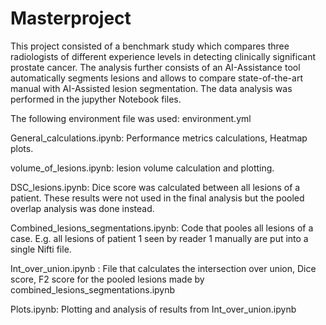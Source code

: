 # Masterproject

This project consisted of a benchmark study which compares three radiologists of different experience levels in detecting clinically significant prostate cancer. The analysis 
further consists of an AI-Assistance tool automatically segments lesions and allows to compare state-of-the-art manual with AI-Assisted lesion segmentation. The data analysis
was performed in the jupyther Notebook files. 

The following environment file was used:
environment.yml

General_calculations.ipynb: Performance metrics calculations, Heatmap plots.

volume_of_lesions.ipynb: lesion volume calculation and plotting.

DSC_lesions.ipynb: Dice score was calculated between all lesions of a patient. These results were not used in the final analysis but the pooled overlap analysis was done instead.

Combined_lesions_segmentations.ipynb: Code that pooles all lesions of a case. E.g. all lesions of patient 1 seen by reader 1 manually are put into a single Nifti file. 

Int_over_union.ipynb : File that calculates the intersection over union, Dice score, F2 score for the pooled lesions made by combined_lesions_segmentations.ipynb

Plots.ipynb: Plotting and analysis of results from Int_over_union.ipynb

